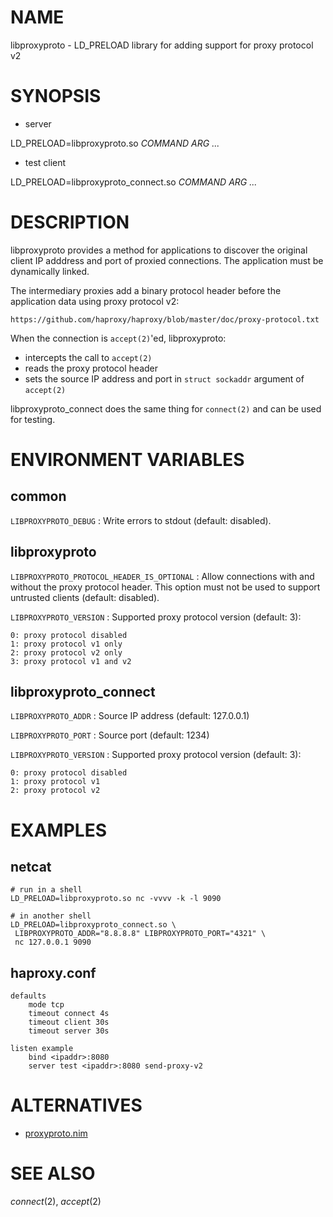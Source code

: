 # NAME

libproxyproto - LD\_PRELOAD library for adding support for proxy protocol v2

# SYNOPSIS

* server

LD\_PRELOAD=libproxyproto.so *COMMAND* *ARG* *...*

* test client

LD\_PRELOAD=libproxyproto\_connect.so *COMMAND* *ARG* *...*

# DESCRIPTION

libproxyproto provides a method for applications to discover the original
client IP adddress and port of proxied connections. The application must
be dynamically linked.

The intermediary proxies add a binary protocol header before the
application data using proxy protocol v2:

    https://github.com/haproxy/haproxy/blob/master/doc/proxy-protocol.txt

When the connection is `accept(2)`'ed, libproxyproto:

* intercepts the call to `accept(2)`
* reads the proxy protocol header
* sets the source IP address and port in `struct sockaddr` argument of
  `accept(2)`

libproxyproto\_connect does the same thing for `connect(2)` and can be
used for testing.

# ENVIRONMENT VARIABLES

## common

`LIBPROXYPROTO_DEBUG`
: Write errors to stdout (default: disabled).

## libproxyproto

`LIBPROXYPROTO_PROTOCOL_HEADER_IS_OPTIONAL`
: Allow connections with and without the proxy protocol header. This
  option must not be used to support untrusted clients (default: disabled).

`LIBPROXYPROTO_VERSION`
: Supported proxy protocol version (default: 3):

    0: proxy protocol disabled
    1: proxy protocol v1 only
    2: proxy protocol v2 only
    3: proxy protocol v1 and v2

## libproxyproto_connect

`LIBPROXYPROTO_ADDR`
: Source IP address (default: 127.0.0.1)

`LIBPROXYPROTO_PORT`
: Source port (default: 1234)

`LIBPROXYPROTO_VERSION`
: Supported proxy protocol version (default: 3):

    0: proxy protocol disabled
    1: proxy protocol v1
    2: proxy protocol v2

# EXAMPLES

## netcat

```
# run in a shell
LD_PRELOAD=libproxyproto.so nc -vvvv -k -l 9090

# in another shell
LD_PRELOAD=libproxyproto_connect.so \
 LIBPROXYPROTO_ADDR="8.8.8.8" LIBPROXYPROTO_PORT="4321" \
 nc 127.0.0.1 9090
```

## haproxy.conf

```
defaults
    mode tcp
    timeout connect 4s
    timeout client 30s
    timeout server 30s

listen example
    bind <ipaddr>:8080
    server test <ipaddr>:8080 send-proxy-v2
```

# ALTERNATIVES

* [proxyproto.nim](https://github.com/ba0f3/proxyproto.nim)

# SEE ALSO

_connect_(2), _accept_(2)
